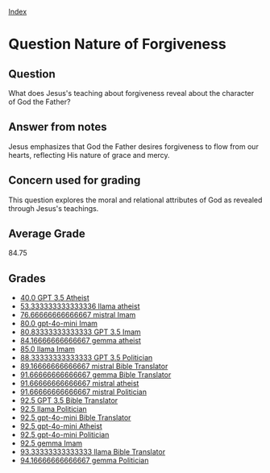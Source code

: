 
[Index](../../index.md)
# Question Nature of Forgiveness
## Question
What does Jesus's teaching about forgiveness reveal about the character of God the Father?

## Answer from notes
Jesus emphasizes that God the Father desires forgiveness to flow from our hearts, reflecting His nature of grace and mercy.

## Concern used for grading
This question explores the moral and relational attributes of God as revealed through Jesus's teachings.

## Average Grade
84.75

## Grades
 * [40.0 GPT 3.5 Atheist](../answers/GPT_3.5_Atheist/Nature_of_Forgiveness.md)
 * [53.333333333333336 llama atheist](../answers/llama_atheist/Nature_of_Forgiveness.md)
 * [76.66666666666667 mistral Imam](../answers/mistral_Imam/Nature_of_Forgiveness.md)
 * [80.0 gpt-4o-mini Imam](../answers/gpt-4o-mini_Imam/Nature_of_Forgiveness.md)
 * [80.83333333333333 GPT 3.5 Imam](../answers/GPT_3.5_Imam/Nature_of_Forgiveness.md)
 * [84.16666666666667 gemma atheist](../answers/gemma_atheist/Nature_of_Forgiveness.md)
 * [85.0 llama Imam](../answers/llama_Imam/Nature_of_Forgiveness.md)
 * [88.33333333333333 GPT 3.5 Politician](../answers/GPT_3.5_Politician/Nature_of_Forgiveness.md)
 * [89.16666666666667 mistral Bible Translator](../answers/mistral_Bible_Translator/Nature_of_Forgiveness.md)
 * [91.66666666666667 gemma Bible Translator](../answers/gemma_Bible_Translator/Nature_of_Forgiveness.md)
 * [91.66666666666667 mistral atheist](../answers/mistral_atheist/Nature_of_Forgiveness.md)
 * [91.66666666666667 mistral Politician](../answers/mistral_Politician/Nature_of_Forgiveness.md)
 * [92.5 GPT 3.5 Bible Translator](../answers/GPT_3.5_Bible_Translator/Nature_of_Forgiveness.md)
 * [92.5 llama Politician](../answers/llama_Politician/Nature_of_Forgiveness.md)
 * [92.5 gpt-4o-mini Bible Translator](../answers/gpt-4o-mini_Bible_Translator/Nature_of_Forgiveness.md)
 * [92.5 gpt-4o-mini Atheist](../answers/gpt-4o-mini_Atheist/Nature_of_Forgiveness.md)
 * [92.5 gpt-4o-mini Politician](../answers/gpt-4o-mini_Politician/Nature_of_Forgiveness.md)
 * [92.5 gemma Imam](../answers/gemma_Imam/Nature_of_Forgiveness.md)
 * [93.33333333333333 llama Bible Translator](../answers/llama_Bible_Translator/Nature_of_Forgiveness.md)
 * [94.16666666666667 gemma Politician](../answers/gemma_Politician/Nature_of_Forgiveness.md)
